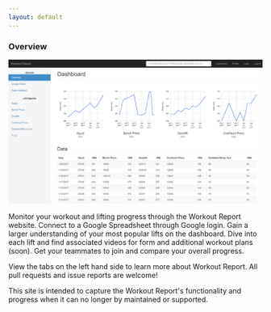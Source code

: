 ```yaml
---
layout: default
---
```


### Overview

![Front Page Dashboard Picture](images/front-page-dashboard.png)

Monitor your workout and lifting progress through the Workout Report website. Connect to a Google Spreadsheet through Google login. Gain a larger understanding of your most popular lifts on the dashboard. Dive into each lift and find associated videos for form and additional workout plans (soon). Get your teammates to join and compare your overall progress.

View the tabs on the left hand side to learn more about Workout Report. All pull requests and issue reports are welcome!

This site is intended to capture the Workout Report's functionality and progress when it can no longer by maintained or supported.
